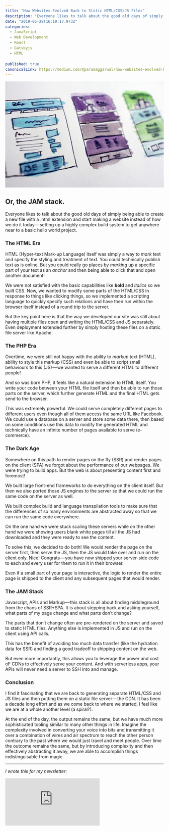 ```yaml
---
title: "How Websites Evolved Back to Static HTML/CSS/JS Files"
description: "Everyone likes to talk about the good old days of simply being able to create a new file with a .html extension and start making a website instead of how we do it today — setting up a highly complex…"
date: "2019-05-28T16:19:17.973Z"
categories: 
  - JavaScript
  - Web Development
  - React
  - Gatsbyjs
  - HTML

published: true
canonicalLink: https://medium.com/@paramaggarwal/how-websites-evolved-back-to-static-html-css-js-files-57ce549f81db
---
```


![Photo by [Hal Gatewood](https://unsplash.com/photos/tZc3vjPCk-Q?utm_source=unsplash&utm_medium=referral&utm_content=creditCopyText) on [Unsplash](https://unsplash.com/search/photos/website?utm_source=unsplash&utm_medium=referral&utm_content=creditCopyText)](./asset-1.jpeg)

## Or, the JAM stack.

Everyone likes to talk about the good old days of simply being able to create a new file with a .html extension and start making a website instead of how we do it today — setting up a highly complex build system to get anywhere near to a basic hello world project.

### The HTML Era

HTML (Hyper-text Mark-up Language) itself was simply a way to _mark_ text and specify the styling and treatment of text. You could technically publish text as is online. But you could really go places by _marking_ up a specific part of your text as an _anchor_ and then being able to click that and open another document!

We were not satisfied with the basic capabilities like **bold** and _italics_ so we built CSS. Now, we wanted to modify some parts of the HTML/CSS in response to things like clicking things, so we implemented a scripting language to quickly specify such relations and have then run within the browser itself instead of a round trip to the server.

But the key point here is that the way we developed our site was still about having multiple files open and writing the HTML/CSS and JS separately. Even deployment extended further by simply hosting these files on a static file server like Apache.

### The PHP Era

Overtime, we were still not happy with the ability to _markup_ text (HTML), ability to style this markup (CSS) and even be able to script small behaviours to this (JS) — we wanted to serve a different HTML to different people!

And so was born PHP, it feels like a natural extension to HTML itself. You write your code between your HTML file itself and then be able to run those parts on the server, which further generate HTML and the final HTML gets send to the browser.

This was extremely powerful. We could serve completely different pages to different users even though all of them access the same URL like Facebook. We could use a database on a server and store some data there, then based on some conditions use this data to modify the generated HTML and technically have an infinite number of pages available to serve (e-commerce).

### The Dark Age

Somewhere on this path to render pages on the fly (SSR) and render pages on the client (SPA) we forgot about the performance of our webpages. We were trying to build apps. But the web is about presenting content first and foremost!

We built large front-end frameworks to do everything on the client itself. But then we also ported those JS engines to the server so that we could run the same code on the server as well.

We built complex build and language transpilation tools to make sure that the differences of so many environments are abstracted away so that we can run the same code everywhere.

On the one hand we were stuck scaling these servers while on the other hand we were showing users blank white pages till all the JS had downloaded and they were ready to see the content.

To solve this, we decided to do both! We would render the page on the server first, then serve the JS, then the JS would take over and run on the client only. Nice! Congrats — you have now shipped your server-side code to each and every user for them to run it in their browser.

Even if a small part of your page is interactive, the logic to render the entire page is shipped to the client and any subsequent pages that would render.

### **The JAM Stack**

Javascript, APIs and Markup — this stack is all about finding middleground from the chaos of SSR+SPA. It is about stepping back and asking yourself, what parts of my page change and what parts don’t change?

The parts that don’t change often are pre-rendered on the server and saved to static HTML files. Anything else is implemented in JS and run on the client using API calls.

This has the benefit of avoiding too much data transfer (like the hydration data for SSR) and finding a good tradeoff to shipping content on the web.

But even more importantly, this allows you to leverage the power and cost oF CDNs to effectively serve your content. And with serverless apps, your APIs will never need a server to SSH into and manage.

### Conclusion

I find it fascinating that we are back to generating separate HTML/CSS and JS files and then putting them on a static file server — the CDN. It has been a decade long effort and as we come back to where we started, I feel like we are at a whole another level (a spiral?).

At the end of the day, the output remains the same, but we have much more sophisticated tooling similar to many other things in life. Imagine the complexity involved in converting your voice into bits and transmitting it over a combination of wires and air spectrum to reach the other person contrary to the past where we would just travel and meet people. Over time the outcome remains the same, but by introducing complexity and then effectively abstracting it away, we are able to accomplish things indistinguisable from magic.

---

_I wrote this for my newsletter:_

<Embed src="https://buttondown.email/param?as_embed=true" height={200} width={600} />